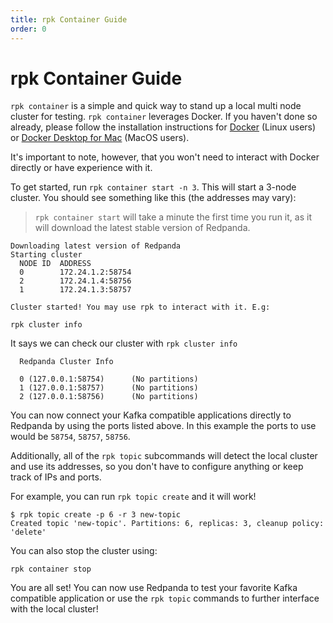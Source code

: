```yaml
---
title: rpk Container Guide
order: 0
---
```

# rpk Container Guide

`rpk container` is a simple and quick way to stand up a local multi node cluster
for testing. `rpk container` leverages Docker. If you haven't done so already,
please follow the installation instructions for
[Docker](https://docs.docker.com/engine/install/) (Linux users) or
[Docker Desktop for Mac](https://www.docker.com/products/docker-desktop) 
(MacOS users).

It's important to note, however, that you won't need to interact with Docker directly or have experience with it.

To get started, run `rpk container start -n 3`. This will start a 3-node cluster. You should see something like this (the addresses may vary):

> `rpk container start` will take a minute the first time you run it, as it will download the latest stable version of Redpanda.

```
Downloading latest version of Redpanda
Starting cluster
  NODE ID  ADDRESS
  0        172.24.1.2:58754
  2        172.24.1.4:58756
  1        172.24.1.3:58757

Cluster started! You may use rpk to interact with it. E.g:

rpk cluster info
```

It says we can check our cluster with `rpk cluster info`

```
  Redpanda Cluster Info

  0 (127.0.0.1:58754)      (No partitions)
  1 (127.0.0.1:58757)      (No partitions)
  2 (127.0.0.1:58756)      (No partitions)
```

You can now connect your Kafka compatible applications directly to Redpanda
by using the ports listed above. In this example the ports to use would be
`58754`, `58757`, `58756`.

Additionally, all of the `rpk topic` subcommands will detect the local cluster and use its addresses, so you don't have to configure anything or keep track of IPs and ports.

For example, you can run `rpk topic create` and it will work!

```
$ rpk topic create -p 6 -r 3 new-topic
Created topic 'new-topic'. Partitions: 6, replicas: 3, cleanup policy: 'delete'
```

You can also stop the cluster using:

```
rpk container stop
```

You are all set! You can now use Redpanda to test your favorite Kafka
compatible application or use the `rpk topic` commands to further interface with
the local cluster!
